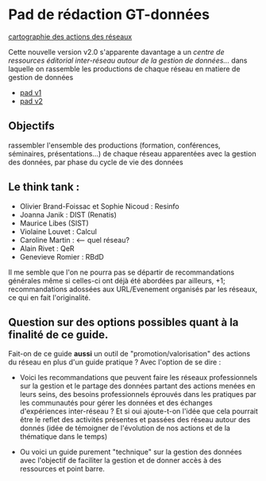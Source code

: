 # Pad de rédaction GT-données

[cartographie des actions des réseaux](http://www.cnrs.fr/mi/IMG/pdf/gtinterreseaux-cartosynthesev6.pdf)

Cette nouvelle version v2.0 s'apparente davantage a un *centre de
ressources éditorial inter-réseau autour de la gestion de données...*
dans laquelle on rassemble les productions de chaque réseau en
matiere de gestion de données

* [pad v1](https://etherpad.in2p3.fr/p/gbp-donnees)
* [pad v2](https://etherpad.in2p3.fr/p/gbp-donnees-v2)

## Objectifs 

rassembler l'ensemble des productions (formation, conférences,
séminaires, présentations...) de chaque réseau apparentées avec la
gestion des données, par phase du cycle de vie des données

## Le think tank :

- Olivier Brand-Foissac et Sophie Nicoud : Resinfo
- Joanna Janik : DIST (Renatis)  
- Maurice Libes (SIST)
- Violaine Louvet : Calcul
- Caroline Martin :  <-- quel réseau?
- Alain Rivet : QeR
- Genevieve Romier : RBdD

Il me semble que l'on ne pourra pas se départir de recommandations générales même si celles-ci ont déjà été abordées par ailleurs, 
+1;  recommandations adossées aux URL/Evenement organisés par les réseaux, ce qui en fait l'originalité.


## Question sur des options possibles quant à la finalité de ce guide.

Fait-on de ce guide **aussi**  un outil de "promotion/valorisation" des actions du réseau en plus d'un guide pratique ? Avec l'option de se dire :

-  Voici les recommandations que peuvent faire les réseaux professionnels sur la gestion et le partage des données partant des actions menées en leurs seins, des besoins professionnels éprouvés dans les pratiques par les communautés pour gérer les données  et des échanges d'expériences inter-réseau ? Et si oui ajoute-t-on l'idée que cela pourrait être le reflet des activités présentes et passées des réseau autour des donnés (idée de témoigner de l'évolution de nos actions et de la thématique dans le temps)

- Ou voici un guide purement "technique" sur la gestion des données avec l'objectif de faciliter la gestion et de donner accès à des ressources et point barre.



